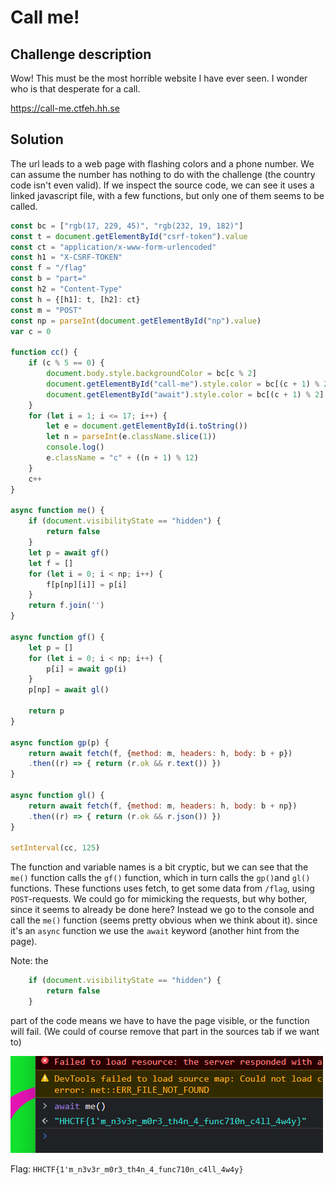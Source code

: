 # Call me!

## Challenge description

Wow! This must be the most horrible website I have ever seen. I wonder who is that desperate for a call.

https://call-me.ctfeh.hh.se

## Solution

The url leads to a web page with flashing colors and a phone number. We can assume the number has nothing to do with the challenge (the country code isn't even valid). If we inspect the source code, we can see it uses a linked javascript file, with a few functions, but only one of them seems to be called.

```javascript
const bc = ["rgb(17, 229, 45)", "rgb(232, 19, 182)"]
const t = document.getElementById("csrf-token").value
const ct = "application/x-www-form-urlencoded"
const h1 = "X-CSRF-TOKEN"
const f = "/flag"
const b = "part="
const h2 = "Content-Type"
const h = {[h1]: t, [h2]: ct}
const m = "POST"
const np = parseInt(document.getElementById("np").value)
var c = 0

function cc() {
    if (c % 5 == 0) {
        document.body.style.backgroundColor = bc[c % 2]
        document.getElementById("call-me").style.color = bc[(c + 1) % 2]
        document.getElementById("await").style.color = bc[(c + 1) % 2]
    }
    for (let i = 1; i <= 17; i++) {
        let e = document.getElementById(i.toString())
        let n = parseInt(e.className.slice(1))
        console.log()
        e.className = "c" + ((n + 1) % 12)
    }
    c++
}

async function me() {
    if (document.visibilityState == "hidden") {
        return false
    }
    let p = await gf()
    let f = []
    for (let i = 0; i < np; i++) {
        f[p[np][i]] = p[i]
    }
    return f.join('')
}

async function gf() {
    let p = []
    for (let i = 0; i < np; i++) {
        p[i] = await gp(i)
    }
    p[np] = await gl()

    return p
}

async function gp(p) {
    return await fetch(f, {method: m, headers: h, body: b + p})
    .then((r) => { return (r.ok && r.text()) })
}

async function gl() {
    return await fetch(f, {method: m, headers: h, body: b + np})
    .then((r) => { return (r.ok && r.json()) })
}

setInterval(cc, 125)
```
The function and variable names is a bit cryptic, but we can see that the `me()` function calls the `gf()` function, which in turn calls the `gp()`and `gl()` functions. These functions uses fetch, to get some data from `/flag`, using `POST`-requests. We could go for mimicking the requests, but why bother, since it seems to already be done here? Instead we go to the console and call the `me()` function (seems pretty obvious when we think about it). since it's an `async` function we use the `await` keyword (another hint from the page).

Note: the

```javascript
    if (document.visibilityState == "hidden") {
        return false
    }
```
part of the code means we have to have the page visible, or the function will fail. (We could of course remove that part in the sources tab if we want to)

![Get the flag](../img/call_me_1.png)

Flag: `HHCTF{1'm_n3v3r_m0r3_th4n_4_func710n_c4ll_4w4y}`